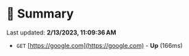 # 📖 Summary
Last updated: **2/13/2023, 11:09:36 AM**

- `GET` [https://google.com](https://google.com) - **Up** (166ms)
